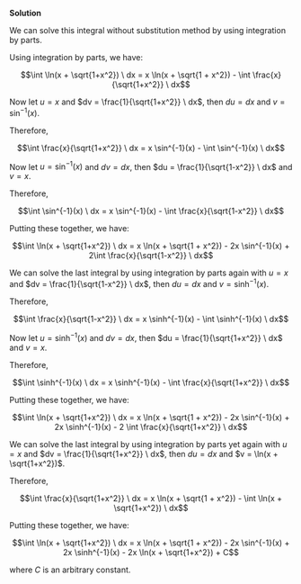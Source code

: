 

**Solution**

We can solve this integral without substitution method by using integration by parts.

Using integration by parts, we have:

$$\int \ln(x + \sqrt{1+x^2}) \ dx = x \ln(x + \sqrt{1 + x^2}) - \int \frac{x}{\sqrt{1+x^2}} \ dx$$

Now let $u = x$ and $dv = \frac{1}{\sqrt{1+x^2}} \ dx$, then $du = dx$ and $v = \sin^{-1}(x)$.

Therefore,

$$\int \frac{x}{\sqrt{1+x^2}} \ dx = x \sin^{-1}(x) - \int \sin^{-1}(x) \ dx$$

Now let $u = \sin^{-1}(x)$ and $dv = dx$, then $du = \frac{1}{\sqrt{1-x^2}} \ dx$ and $v = x$.

Therefore,

$$\int \sin^{-1}(x) \ dx = x \sin^{-1}(x) - \int \frac{x}{\sqrt{1-x^2}} \ dx$$

Putting these together, we have:

$$\int \ln(x + \sqrt{1+x^2}) \ dx = x \ln(x + \sqrt{1 + x^2}) - 2x \sin^{-1}(x) + 2\int \frac{x}{\sqrt{1-x^2}} \ dx$$

We can solve the last integral by using integration by parts again with $u = x$ and $dv = \frac{1}{\sqrt{1-x^2}} \ dx$, then $du = dx$ and $v = \sinh^{-1}(x)$.

Therefore,

$$\int \frac{x}{\sqrt{1-x^2}} \ dx = x \sinh^{-1}(x) - \int \sinh^{-1}(x) \ dx$$

Now let $u = \sinh^{-1}(x)$ and $dv = dx$, then $du = \frac{1}{\sqrt{1+x^2}} \ dx$ and $v = x$.

Therefore,

$$\int \sinh^{-1}(x) \ dx = x \sinh^{-1}(x) - \int \frac{x}{\sqrt{1+x^2}} \ dx$$

Putting these together, we have:

$$\int \ln(x + \sqrt{1+x^2}) \ dx = x \ln(x + \sqrt{1 + x^2}) - 2x \sin^{-1}(x) + 2x \sinh^{-1}(x) - 2 \int \frac{x}{\sqrt{1+x^2}} \ dx$$

We can solve the last integral by using integration by parts yet again with $u = x$ and $dv = \frac{1}{\sqrt{1+x^2}} \ dx$, then $du = dx$ and $v = \ln(x + \sqrt{1+x^2})$.

Therefore,

$$\int \frac{x}{\sqrt{1+x^2}} \ dx = x \ln(x + \sqrt{1 + x^2}) - \int \ln(x + \sqrt{1+x^2}) \ dx$$

Putting these together, we have:

$$\int \ln(x + \sqrt{1+x^2}) \ dx = x \ln(x + \sqrt{1 + x^2}) - 2x \sin^{-1}(x) + 2x \sinh^{-1}(x) - 2x \ln(x + \sqrt{1+x^2}) + C$$

where $C$ is an arbitrary constant.